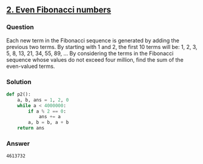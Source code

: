 ## **[2. Even Fibonacci numbers](https://projecteuler.net/problem=2)**

### Question
Each new term in the Fibonacci sequence is generated by adding the previous two terms. By starting with 1 and 2, the first 10 terms will be:
1, 2, 3, 5, 8, 13, 21, 34, 55, 89, ...
By considering the terms in the Fibonacci sequence whose values do not exceed four million, find the sum of the even-valued terms.


### Solution
```python
def p2():
    a, b, ans = 1, 2, 0
    while a < 4000000:
        if a % 2 == 0:
            ans += a
        a, b = b, a + b
    return ans
```

### Answer 
`4613732`
